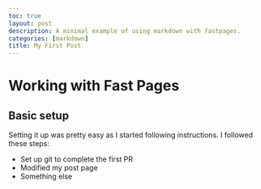 ```yaml
---
toc: true
layout: post
description: A minimal example of using markdown with fastpages.
categories: [markdown]
title: My First Post
---
```

# Working with Fast Pages

## Basic setup

Setting it up was pretty easy as I started following instructions. I followed these steps:

- Set up git to complete the first PR
- Modified my post page
- Something else



[^1]: And this is my footnote.
